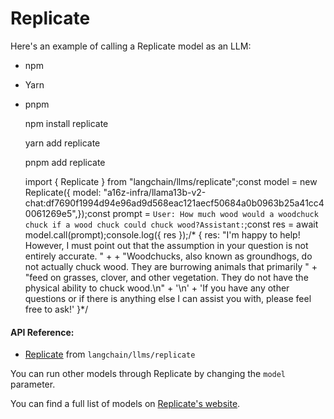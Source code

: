 Replicate
=========

Here's an example of calling a Replicate model as an LLM:

*   npm
*   Yarn
*   pnpm

    npm install replicate

    yarn add replicate

    pnpm add replicate

    import { Replicate } from "langchain/llms/replicate";const model = new Replicate({  model:    "a16z-infra/llama13b-v2-chat:df7690f1994d94e96ad9d568eac121aecf50684a0b0963b25a41cc40061269e5",});const prompt = `User: How much wood would a woodchuck chuck if a wood chuck could chuck wood?Assistant:`;const res = await model.call(prompt);console.log({ res });/*  {    res: "I'm happy to help! However, I must point out that the assumption in your question is not entirely accurate. " +      + "Woodchucks, also known as groundhogs, do not actually chuck wood. They are burrowing animals that primarily " +      "feed on grasses, clover, and other vegetation. They do not have the physical ability to chuck wood.\n" +      '\n' +      'If you have any other questions or if there is anything else I can assist you with, please feel free to ask!'  }*/

#### API Reference:

*   [Replicate](/docs/api/llms_replicate/classes/Replicate) from `langchain/llms/replicate`

You can run other models through Replicate by changing the `model` parameter.

You can find a full list of models on [Replicate's website](https://replicate.com/explore).